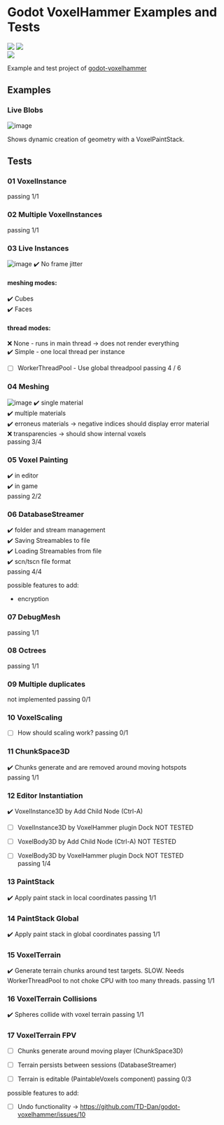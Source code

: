 # Godot VoxelHammer Examples and Tests

<img src="https://badgen.net/badge/Godot/v%204.2.1/blue?icon=https://godotengine.org/themes/godotengine/assets/press/icon_monochrome_dark.svg"> <img src="https://badgen.net/badge/license/MIT/blue"> 
<br>
<img src="https://badgen.net/badge/Tests Passing/13 of 17/orange">

Example and test project of [godot-voxelhammer](https://github.com/TD-Dan/godot-voxelhammer)


## Examples

### Live Blobs

![image](https://user-images.githubusercontent.com/37656679/236407797-eda89daa-d55b-461c-b984-d76e5bb54a62.png)

Shows dynamic creation of geometry with a VoxelPaintStack.

## Tests

### 01 VoxelInstance
passing 1/1


### 02 Multiple VoxelInstances
passing 1/1


### 03 Live Instances
![image](https://user-images.githubusercontent.com/37656679/235439473-424265e2-1125-42bd-a40e-a77f718ef722.png)
:heavy_check_mark: No frame jitter<br>
#### meshing modes:
:heavy_check_mark: Cubes<br>
:heavy_check_mark: Faces<br>
#### thread modes:
:x: None - runs in main thread -> does not render everything<br>
:heavy_check_mark: Simple - one local thread per instance
- [ ] WorkerThreadPool - Use global threadpool
passing 4 / 6


### 04 Meshing
![image](https://user-images.githubusercontent.com/37656679/236410839-4b8cd054-2900-4f8b-bd4c-9a497dcaf3c5.png)
:heavy_check_mark: single material<br>
:heavy_check_mark: multiple materials<br>
:heavy_check_mark: erroneus materials -> negative indices should display error material<br>
:x: transparencies -> should show internal voxels<br>
passing 3/4


### 05 Voxel Painting
:heavy_check_mark: in editor<br>
:heavy_check_mark: in game<br>
passing 2/2


### 06 DatabaseStreamer
:heavy_check_mark: folder and stream management<br>
:heavy_check_mark: Saving Streamables to file<br>
:heavy_check_mark: Loading Streamables from file<br>
:heavy_check_mark: scn/tscn file format<br>
passing  4/4

possible features to add:
- encryption


### 07 DebugMesh
passing 1/1


### 08 Octrees
passing 1/1


### 09 Multiple duplicates
not implemented
passing 0/1


### 10 VoxelScaling
- [ ] How should scaling work?
passing 0/1


### 11 ChunkSpace3D
:heavy_check_mark: Chunks generate and are removed around moving hotspots<br>
passing 1/1


### 12 Editor Instantiation
:heavy_check_mark: VoxelInstance3D by Add Child Node (Ctrl-A)<br>
- [ ] VoxelInstance3D by VoxelHammer plugin Dock NOT TESTED<br>
- [ ] VoxelBody3D by Add Child Node (Ctrl-A) NOT TESTED<br>
- [ ] VoxelBody3D by VoxelHammer plugin Dock NOT TESTED<br>
passing 1/4


### 13 PaintStack
:heavy_check_mark: Apply paint stack in local coordinates
passing 1/1


### 14 PaintStack Global
:heavy_check_mark: Apply paint stack in global coordinates
passing 1/1


### 15 VoxelTerrain
:heavy_check_mark: Generate terrain chunks around test targets. SLOW. Needs WorkerThreadPool to not choke CPU with too many threads.
passing 1/1


### 16 VoxelTerrain Collisions
:heavy_check_mark: Spheres collide with voxel terrain
passing 1/1


### 17 VoxelTerrain FPV
-[ ] Chunks generate around moving player (ChunkSpace3D)
-[ ] Terrain persists between sessions (DatabaseStreamer)
-[ ] Terrain is editable (PaintableVoxels component)
passing 0/3



possible features to add:
- [ ] Undo functionality -> https://github.com/TD-Dan/godot-voxelhammer/issues/10
